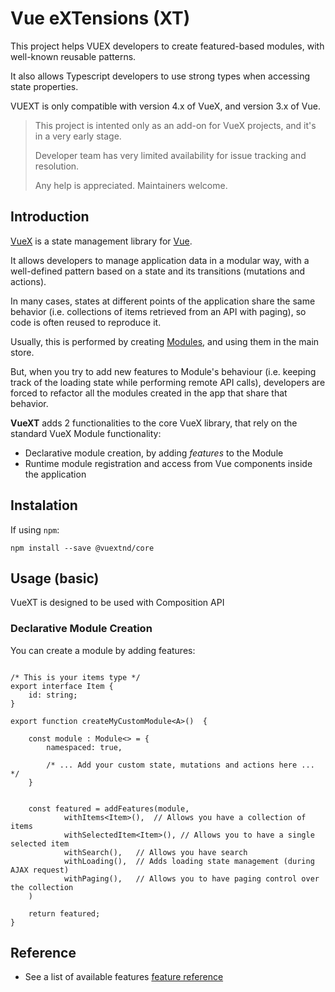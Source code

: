# Vue eXTensions (XT)

This project helps VUEX developers to create featured-based modules, with well-known reusable patterns.

It also allows Typescript developers to use strong types when accessing state properties.

VUEXT is only compatible with version 4.x of VueX, and version 3.x of Vue.

>
> This project is intented only as an add-on for VueX projects, and it's in a very early stage.
>
> Developer team has very limited availability for issue tracking and resolution.
> 
> Any help is appreciated. Maintainers welcome.
>

## Introduction

[VueX](https://vuex.vuejs.org/) is a state management library for [Vue](https://v3.vuejs.org/). 

It allows developers to manage application data in a modular way, with a well-defined pattern based on a state and its transitions (mutations and actions).

In many cases, states at different points of the application share the same behavior (i.e. collections of items retrieved from an API with paging), so code is often reused to reproduce it.

Usually, this is performed by creating [Modules](https://next.vuex.vuejs.org/guide/modules.html), and using them in the main store.

But, when you try to add new features to Module's behaviour (i.e. keeping track of the loading state while performing remote API calls), developers are forced to refactor all the modules created in the app that share that behavior.

**VueXT** adds 2 functionalities to the core VueX library, that rely on the standard VueX Module functionality:

 - Declarative module creation, by adding _features_ to the Module 
 - Runtime module registration and access from Vue components inside the application


## Instalation

If using `npm`:

```
npm install --save @vuextnd/core
```

## Usage (basic)

VueXT is designed to be used with Composition API

### Declarative Module Creation

You can create a module by adding features:

```

/* This is your items type */
export interface Item {
    id: string;
}

export function createMyCustomModule<A>()  {

    const module : Module<> = {
        namespaced: true,
        
        /* ... Add your custom state, mutations and actions here ... */
    }


    const featured = addFeatures(module,        
            withItems<Item>(),  // Allows you have a collection of items
            withSelectedItem<Item>(), // Allows you to have a single selected item
            withSearch(),   // Allows you have search
            withLoading(),  // Adds loading state management (during AJAX request)
            withPaging(),   // Allows you to have paging control over the collection
    )

    return featured;
}

```


## Reference

- See a list of available features [feature reference](features/index.md)

